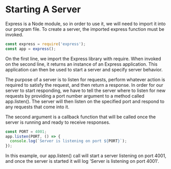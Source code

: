 # Starting A Server

Express is a Node module, so in order to use it, we will need to import it into our program file. To create a server, the imported express function must be invoked.

```js
const express = require('express');
const app = express();
```

On the first line, we import the Express library with require. When invoked on the second line, it returns an instance of an Express application. This application can then be used to start a server and specify server behavior.

The purpose of a server is to listen for requests, perform whatever action is required to satisfy the request, and then return a response. In order for our server to start responding, we have to tell the server where to listen for new requests by providing a port number argument to a method called app.listen(). The server will then listen on the specified port and respond to any requests that come into it.

The second argument is a callback function that will be called once the server is running and ready to receive responses.

```js
const PORT = 4001;
app.listen(PORT, () => {
  console.log(`Server is listening on port ${PORT}`);
});
```

In this example, our app.listen() call will start a server listening on port 4001, and once the server is started it will log 'Server is listening on port 4001'.
